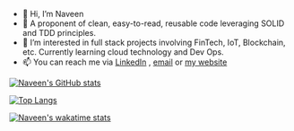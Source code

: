 - 👋 Hi, I’m Naveen
- 👀 A proponent of clean, easy-to-read, reusable code leveraging SOLID and TDD principles.
- 🌱 I’m interested in full stack projects involving FinTech, IoT, Blockchain, etc. Currently learning cloud technology and Dev Ops.
- 📫 You can reach me via [LinkedIn](https://www.linkedin.com/in/naveen-rai-5a08b313b/) , [email](naveenrai973@yahoo.co.in) or [my website](https://naveen1994rai.github.io/#profile)




[![Naveen's GitHub stats](https://github-readme-stats.vercel.app/api?username=naveen1994rai&hide=contribs&show_icons=true&theme=tokyonight)](https://github.com/naveen1994rai/github-readme-stats)



[![Top Langs](https://github-readme-stats.vercel.app/api/top-langs/?username=naveen1994rai&layout=compact)](https://github.com/naveen1994rai/github-readme-stats)



[![Naveen's wakatime stats](https://github-readme-stats.vercel.app/api/wakatime?username=naveen1994rai)](https://github.com/naveen1994rai/github-readme-stats)
<!---
naveen1994rai/naveen1994rai is a ✨ special ✨ repository because its `README.md` (this file) appears on your GitHub profile.
You can click the Preview link to take a look at your changes.
--->

